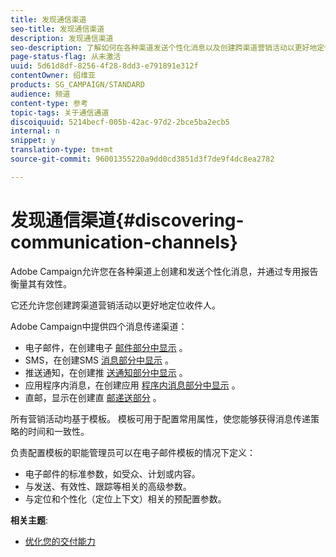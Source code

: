 ```yaml
---
title: 发现通信渠道
seo-title: 发现通信渠道
description: 发现通信渠道
seo-description: 了解如何在各种渠道发送个性化消息以及创建跨渠道营销活动以更好地定位收件人。
page-status-flag: 从未激活
uuid: 5d61d8df-8256-4f28-8dd3-e791891e312f
contentOwner: 绍维亚
products: SG_CAMPAIGN/STANDARD
audience: 频道
content-type: 参考
topic-tags: 关于通信通道
discoiquuid: 5214becf-005b-42ac-97d2-2bce5ba2ecb5
internal: n
snippet: y
translation-type: tm+mt
source-git-commit: 96001355220a9dd0cd3851d3f7de9f4dc8ea2782

---
```



# 发现通信渠道{#discovering-communication-channels}

Adobe Campaign允许您在各种渠道上创建和发送个性化消息，并通过专用报告衡量其有效性。

它还允许您创建跨渠道营销活动以更好地定位收件人。

Adobe Campaign中提供四个消息传递渠道：

* 电子邮件，在创建电子 [邮件部分中显示](../../channels/using/about-emails.md) 。
* SMS，在创建SMS [消息部分中显示](../../channels/using/about-sms-messages.md) 。
* 推送通知，在创建推 [送通知部分中显示](../../channels/using/about-push-notifications.md) 。
* 应用程序内消息，在创建应用 [程序内消息部分中显示](../../channels/using/about-in-app-messaging.md) 。
* 直邮，显示在创建直 [邮递送部分](../../channels/using/about-direct-mail.md) 。

所有营销活动均基于模板。 模板可用于配置常用属性，使您能够获得消息传递策略的时间和一致性。

负责配置模板的职能管理员可以在电子邮件模板的情况下定义：

* 电子邮件的标准参数，如受众、计划或内容。
* 与发送、有效性、跟踪等相关的高级参数。
* 与定位和个性化（定位上下文）相关的预配置参数。

**相关主题**:

* [优化您的交付能力](https://docs.campaign.adobe.com/doc/standard/getting_started/en/ACS_Deliverability.html)

